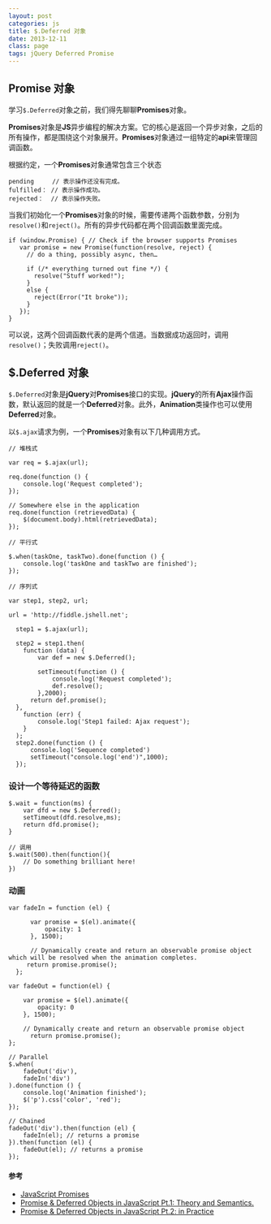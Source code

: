 ```yaml
---
layout: post
categories: js
title: $.Deferred 对象
date: 2013-12-11
class: page
tags: jQuery Deferred Promise
---
```


## Promise 对象

学习`$.Deferred`对象之前，我们得先聊聊**Promises**对象。

**Promises**对象是**JS**异步编程的解决方案。它的核心是返回一个异步对象，之后的所有操作，都是围绕这个对象展开。**Promises**对象通过一组特定的**api**来管理回调函数。

根据约定，一个**Promises**对象通常包含三个状态

    pending     // 表示操作还没有完成。
    fulfilled： // 表示操作成功。
    rejected：  // 表示操作失败。

当我们初始化一个**Promises**对象的时候，需要传递两个函数参数，分别为`resolve()`和`reject()`。所有的异步代码都在两个回调函数里面完成。

    if (window.Promise) { // Check if the browser supports Promises
       var promise = new Promise(function(resolve, reject) {
         // do a thing, possibly async, then…

         if (/* everything turned out fine */) {
           resolve("Stuff worked!");
         }
         else {
           reject(Error("It broke"));
         }
       });
    }

可以说，这两个回调函数代表的是两个信道。当数据成功返回时，调用`resolve()`；失败调用`reject()`。

## $.Deferred 对象

`$.Deferred`对象是**jQuery**对**Promises**接口的实现。**jQuery**的所有**Ajax**操作函数，默认返回的就是一个**Deferred**对象。此外，**Animation**类操作也可以使用**Deferred**对象。

以`$.ajax`请求为例，一个**Promises**对象有以下几种调用方式。

    // 堆栈式

    var req = $.ajax(url);

    req.done(function () {
        console.log('Request completed');
    });

    // Somewhere else in the application
    req.done(function (retrievedData) {
        $(document.body).html(retrievedData);
    });

    // 平行式

    $.when(taskOne, taskTwo).done(function () {
        console.log('taskOne and taskTwo are finished');
    });

    // 序列式

    var step1, step2, url;

    url = 'http://fiddle.jshell.net';

      step1 = $.ajax(url);

      step2 = step1.then(
        function (data) {
            var def = new $.Deferred();

            setTimeout(function () {
                console.log('Request completed');
                def.resolve();
            },2000);
          return def.promise();
      },
        function (err) {
            console.log('Step1 failed: Ajax request');
        }
      );
      step2.done(function () {
          console.log('Sequence completed')
          setTimeout("console.log('end')",1000);
      });

### 设计一个等待延迟的函数

    $.wait = function(ms) {
        var dfd = new $.Deferred();
        setTimeout(dfd.resolve,ms);
        return dfd.promise();
    }

    // 调用
    $.wait(500).then(function(){
        // Do something brilliant here!
    })

### 动画

    var fadeIn = function (el) {

          var promise = $(el).animate({
              opacity: 1
          }, 1500);

          // Dynamically create and return an observable promise object which will be resolved when the animation completes.
         return promise.promise();
      };

    var fadeOut = function(el) {

        var promise = $(el).animate({
            opacity: 0
        }, 1500);

        // Dynamically create and return an observable promise object
          return promise.promise();
    };

    // Parallel
    $.when(
        fadeOut('div'),
        fadeIn('div')
    ).done(function () {
        console.log('Animation finished');
        $('p').css('color', 'red');
    });

    // Chained
    fadeOut('div').then(function (el) {
        fadeIn(el); // returns a promise
    }).then(function (el) {
        fadeOut(el); // returns a promise
    });

#### 参考

*   [JavaScript Promises](http://www.html5rocks.com/en/tutorials/es6/promises/ "JavaScript Promises")
*   [Promise & Deferred Objects in JavaScript Pt.1: Theory and Semantics.](http://blog.mediumequalsmessage.com/promise-deferred-objects-in-javascript-pt1-theory-and-semantics "Promise & Deferred Objects")
*   [Promise & Deferred Objects in JavaScript Pt.2: in Practice](http://blog.mediumequalsmessage.com/promise-deferred-objects-in-javascript-pt2-practical-use "Promise & Deferred Objects")

